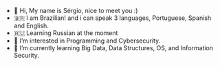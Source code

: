 - 👋 Hi, My name is Sérgio, nice to meet you :)
- 🇧🇷 I am Brazilian! and i can speak 3 languages, Portuguese, Spanish and English.
- 🇷🇺 Learning Russian at the moment
- 👀 I’m interested in Programming and Cybersecurity.
- 🌱 I’m currently learning Big Data, Data Structures, OS, and Information Security.
  

<!---
MartinIwakura/MartinIwakura is a ✨ special ✨ repository because its `README.md` (this file) appears on your GitHub profile.
You can click the Preview link to take a look at your changes.
--->
